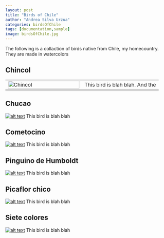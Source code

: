 ```yaml
---
layout: post
title: "Birds of Chile"
author: "Andrea Silva Urzua"
categories: birdsOfChile
tags: [documentation,sample]
image: birdsOfChile.jpg
---
```


The following is a collaction of birds native from Chile, my homecountry. They are made in watercolors

## Chincol
  <table border="0" style="width:100%">
    <tr>
      <td style="width:50%">
        <a href="https://andreasilvau.github.io/">
          <img border="0" alt="Chincol" src="https://andreasilvau.github.io/assets/img/birds_chincol.jpg" style="width:100%">
        </a>
      </td>
      <td style="width:50%">
        This bird is blah blah. 
        And the 
      </td>
    </tr>
  </table>

## Chucao
[![alt text](https://andreasilvau.github.io/assets/img/birds_chucao.jpg "Chucao")](https://andreasilvau.github.io/)
This bird is blah blah

## Cometocino
[![alt text](https://andreasilvau.github.io/assets/img/birds_cometocino.jpg "Cometocino")](https://andreasilvau.github.io/)
This bird is blah blah

## Pinguino de Humboldt
[![alt text](https://andreasilvau.github.io/assets/img/birds_humboldt.jpg "Pinguino de Humboldt")](https://andreasilvau.github.io/)
This bird is blah blah

## Picaflor chico
[![alt text](https://andreasilvau.github.io/assets/img/birds_picaflorchico.jpg "Picaflor chico")](https://andreasilvau.github.io/)
This bird is blah blah

## Siete colores
[![alt text](https://andreasilvau.github.io/assets/img/birds_sietecolores.jpg "Siete colores")](https://andreasilvau.github.io/)
This bird is blah blah

